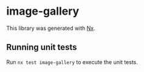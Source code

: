 # image-gallery

This library was generated with [Nx](https://nx.dev).

## Running unit tests

Run `nx test image-gallery` to execute the unit tests.
